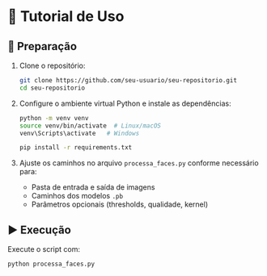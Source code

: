 
# 📖 Tutorial de Uso

## 🔧 Preparação

1. Clone o repositório:
   ```bash
   git clone https://github.com/seu-usuario/seu-repositorio.git
   cd seu-repositorio
   ```

2. Configure o ambiente virtual Python e instale as dependências:
   ```bash
   python -m venv venv
   source venv/bin/activate  # Linux/macOS
   venv\Scripts\activate   # Windows

   pip install -r requirements.txt
   ```

3. Ajuste os caminhos no arquivo `processa_faces.py` conforme necessário para:
   - Pasta de entrada e saída de imagens
   - Caminhos dos modelos `.pb`
   - Parâmetros opcionais (thresholds, qualidade, kernel)

## ▶️ Execução

Execute o script com:
```bash
python processa_faces.py
```
